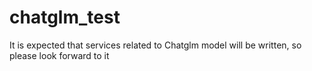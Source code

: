 # chatglm_test
It is expected that services related to Chatglm model will be written, so please look forward to it 
